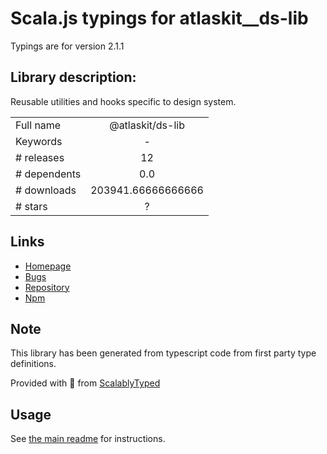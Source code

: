 
# Scala.js typings for atlaskit__ds-lib

Typings are for version 2.1.1

## Library description:
Reusable utilities and hooks specific to design system.

|                    |                 |
| ------------------ | :-------------: |
| Full name          | @atlaskit/ds-lib |
| Keywords           | - |
| # releases         | 12 |
| # dependents       | 0.0 |
| # downloads        | 203941.66666666666 |
| # stars            | ? |

## Links
- [Homepage](https://atlaskit.atlassian.com/packages/design-system/ds-lib)
- [Bugs](https://bitbucket.org/atlassian/atlassian-frontend-mirror/issues)
- [Repository](https://bitbucket.org/atlassian/atlassian-frontend-mirror)
- [Npm](https://www.npmjs.com/package/%40atlaskit%2Fds-lib)
    


## Note
This library has been generated from typescript code from first party type definitions.

Provided with :purple_heart: from [ScalablyTyped](https://github.com/oyvindberg/ScalablyTyped)

## Usage
See [the main readme](../../readme.md) for instructions.



